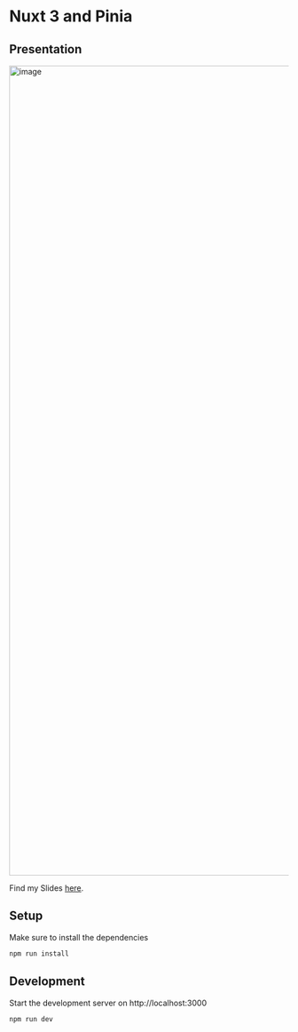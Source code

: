# Nuxt 3 and Pinia

## Presentation

<img width="1459" alt="image" src="https://user-images.githubusercontent.com/5536491/159008748-92ea69b6-50ad-454b-ad6b-313c54b23376.png">

Find my Slides [here](https://github.com/areindl/nuxt-and-pinia/blob/master/slides.pdf).

## Setup

Make sure to install the dependencies

```bash
npm run install
```

## Development

Start the development server on http://localhost:3000

```bash
npm run dev
```


